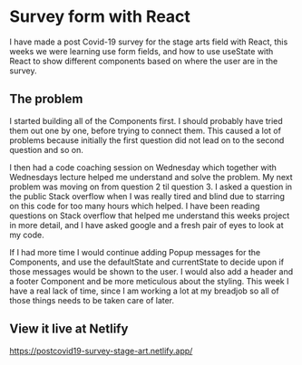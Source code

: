 # Survey form with React
I have made a post Covid-19 survey for the stage arts field with React, this weeks we were learning use form fields, and how to use useState with React to show different components based on where the user are in the survey.
## The problem
I started building all of the Components first. I should probably have tried them out one by one, before trying to connect them. This caused a lot of problems because initially the first question did not lead on to the second question and so on. 

I then had a code coaching session on Wednesday which together with Wednesdays lecture helped me understand and solve the problem. My next problem was moving on from question 2 til question 3. I asked a question in the public Stack overflow when I was really tired and blind due to starring on this code for too many hours which helped. I have been reading questions on Stack overflow that helped me understand this weeks project in more detail, and I have asked google and a fresh pair of eyes to look at my code.

If I had more time I would continue adding Popup messages for the Components, and use the defaultState and currentState to decide upon if those messages would be shown to the user. I would also add a header and a footer Component and be more meticulous about the styling. This week I have a real lack of time, since I am working a lot at my breadjob so all of those things needs to be taken care of later. 
## View it live at Netlify
https://postcovid19-survey-stage-art.netlify.app/

